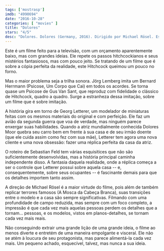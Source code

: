 ```yaml
---
tags: ['mostrasp']
imdb: "4990694"
date: "2016-10-28"
categories: [ "movies" ]
title: "Dolores"
stars: "4/5"
desc: "Dolores. Dolores (Germany, 2016). Dirigido por Michael Rösel. Escrito por Sebastian Feld. Com Franziska Petri (Dolores Moor), Udo Schenk (Georg Letterer), Mathias Herrmann (Chauffeur Anton), Mona Petri (Managerin Simone), Christian Koch (Wolf Schäfer), Vilmar Bieri (Gerichtsvollzieher Müller), Alexander Hörbe (Franz Letterer), Hede Beck (Lotte Keller), Antonio Di Mauro (Gunter)."
---
```

Este é um filme feito para a televisão, com um orçamento aparentemente baixo, mas com grandes ideias. Ele repete os passos hitchcockianos e seus mistérios fantasiosos, mas com pouco jeito. Se tratando de um filme que é sobre a cópia perfeita da realidade, este Hitchcock queimou um pouco no forno.

Mas o maior problema seja a trilha sonora. Jörg Lemberg imita um Bernard Herrmann (Psicose, Um Corpo que Cai) em todos os acordes. Se torna quase um Psicose de Gus Van Sant, que reproduz com fidelidade o clássico de Hitchcock, quadro a quadro. Surge a estranheza dessa imitação, sobre um filme que é sobre imitação.

A história gira em torno de Georg Letterer, um modelador de miniaturas feitas com os mesmos materiais do original e com perfeição. Ele faz um avião da segunda guerra que voa de verdade, mas ninguém parece enxergar suas habilidades. Quando a atriz mundialmente conhecida Dolores Moor quebra seu carro bem em frente à sua casa e de seu irmão doente (que ele cuida assim como fez com sua mãe), Letterer tem agora uma nova cliente e uma nova obsessão: fazer uma réplica perfeita da casa da atriz.

O roteiro de Sebastian Feld tem várias esquisitices que não são suficientemente desenvolvidas, mas a história principal caminha independente disso. A fantasia daquela realidade, onde a réplica começa a ser o controle que Letterer possui sobre aquela casa -- e, consequentemente, sobre seus ocupantes -- é fascinante demais para que os detalhes importem tanto assim.

A direção de Michael Rösel é a maior virtude do filme, pois além de também replicar terrores famosos (A Mosca da Cabeça Branca), suas transições entre o modelo e a casa são sempre significativas. Filmando com uma profundidade de campo reduzida, mas sempre com um foco completo, a impressão é que cada vez mais aquelas pessoas perdem os detalhes que a tornam... pessoas, e os modelos, vistos em planos-detalhes, se tornam cada vez mais reais.

Não conseguindo extrair uma grande lição de uma grande ideia, o filme ao menos diverte e entretém de uma maneira empolgante e visceral. Ele não se atém à loucura de seu protagonista, mas parece alimentá-la cada vez mais. Um pequeno achado, esquecível, talvez, mas nunca a sua ideia.

